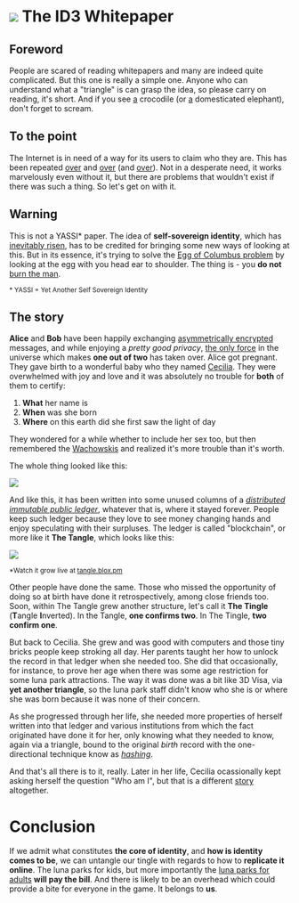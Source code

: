 

# <img src="https://archive.org/download/triangle_small/triangle_small.png"/> The ID3 Whitepaper 

## Foreword
People are scared of reading whitepapers and many are indeed quite complicated. But this one is really a simple one. Anyone who can understand what a "triangle" is can grasp the idea, so please carry on reading, it's short. And if you see [a](https://en.wikipedia.org/wiki/Row,_Row,_Row_Your_Boat) crocodile (or [a](https://en.wikipedia.org/wiki/Elephant_in_the_room)  domesticated elephant), don't forget to scream.

## To the point 
The Internet is in need of a way for its users to claim who they are. This has been repeated [over](http://www.identityblog.com/?p=838) and [over](http://id2020.org/) (and [over](https://www.linkedin.com/pulse/treatise-identity-part-1-problems-status-quo-dominik-schiener)). Not in a desperate need, it works marvelously even without it, but there are problems that wouldn't exist if there was such a thing. So let's get on with it. 

## Warning
This is not a YASSI\* paper. The idea of **self-sovereign identity**, which has [inevitably risen](https://github.com/sovrin-foundation/sovrin.org/blob/master/The%20Inevitable%20Rise%20of%20Self-Sovereign%20Identity.pdf), has to be credited for bringing some new ways of looking at this. But in its essence, it's trying to solve the [Egg of Columbus problem](https://en.wikipedia.org/wiki/Egg_of_Columbus) by looking at the egg with you head ear to shoulder. The thing is - you **do not** [burn the man](https://www.amazon.com/Bitcoin-Burning-Man-Beyond-Identity-ebook/dp/B00M7BMT04).

<small>* YASSI = Yet Another Self Sovereign Identity  </small>

## The story 
**Alice** and **Bob** have been happily exchanging [asymmetrically encrypted](https://en.wikipedia.org/wiki/Public-key_cryptography) messages, and while enjoying a *pretty good privacy*, [the only force](https://en.wikipedia.org/wiki/Love) in the universe which makes **one out of two** has taken over. Alice got pregnant. 
They gave birth to a wonderful baby who they named [Cecilia](https://archive.org/download/turbanek/turbanek.jpg). They were overwhelmed with joy and love and it was absolutely no trouble for **both** of them to certify:
 
1. **What** her name is
2. **When** was she born
3. **Where** on this earth did she first saw the light of day 

They wondered for a while whether to include her sex too, but then remembered the [Wachowskis](https://en.wikipedia.org/wiki/The_Wachowskis) and realized it's more trouble than it's worth.

The whole thing looked like this:

<img src="https://archive.org/download/ID3_YAT/Untitled%20Diagram%20(1).png"/>

And like this, it has been written into some unused columns of a [*distributed immutable public ledger*](https://en.wikipedia.org/wiki/Distributed_ledger), whatever that is, where it stayed forever. People keep such ledger because they love to see money changing hands and enjoy speculating with their surpluses. The ledger is called "blockchain", or more like it **The Tangle**, which looks like this:

<img src="https://archive.org/download/tangle_201710/tangle.png"/>

<small> *Watch it grow live at [tangle.blox.pm](https://tangle.blox.pm/)  </small>

Other people have done the same. Those who missed the opportunity of doing so at birth have done it retrospectively, among close friends too. Soon, within The Tangle grew another structure, let's call it **The Tingle** (**T**angle **I**nverted). In the Tangle, **one confirms two**. In The Tingle, **two confirm one**.

But back to Cecilia. She grew and was good with computers and those tiny bricks people keep stroking all day. Her parents taught her how to unlock the record in that ledger when she needed too. She did that occasionally, for instance, to prove her age when there was some age restriction for some luna park attractions. The way it was done was a bit like 3D Visa, via **yet another triangle**, so the luna park staff didn't know who she is or where she was born because it was none of their concern. 

As she progressed through her life, she needed more properties of herself written into that ledger and various institutions from which the fact originated have done it for her, only knowing what they needed to know, again via a triangle, bound to the original *birth* record with the one-directional technique know as [*hashing*](https://en.wikipedia.org/wiki/Hash_function).  

And that's all there is to it, really. Later in her life, Cecilia ocassionally kept asking herself the question "Who am I", but that is a different [story](https://en.wikipedia.org/wiki/Self-enquiry_(Ramana_Maharshi)) altogether. 

# Conclusion
If we admit what constitutes **the core of identity**, and **how is identity comes to be**, we can untangle our tingle with regards to how to **replicate it online**. The luna parks for kids, but more importantly the [luna parks for adults](https://www.google.com/search?q=Zoo+Tube%3A+Free+Beastiality+and+Animal+Sex+Videos) **will pay the bill**. And there is likely to be an overhead which could provide a bite for everyone in the game. It belongs to **us**. 
